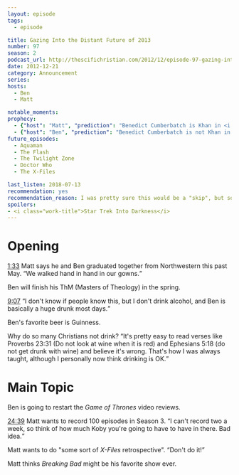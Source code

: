```yaml
---
layout: episode
tags:
  - episode

title: Gazing Into the Distant Future of 2013
number: 97
season: 2
podcast_url: http://thescifichristian.com/2012/12/episode-97-gazing-into-the-distant-future-of-2013/
date: 2012-12-21
category: Announcement
series: 
hosts:
  - Ben
  - Matt

notable_moments:
prophecy: 
  - {"host": "Matt", "prediction": "Benedict Cumberbatch is Khan in <i class='work-title'>Star Trek Into Darkness</i>", "veracity": true, "comments": ""}
  - {"host": "Ben", "prediction": "Benedict Cumberbatch is not Khan in <i class='work-title'>Star Trek Into Darkness</i>", "veracity": false, "comments": ""}
future_episodes: 
  - Aquaman
  - The Flash
  - The Twilight Zone
  - Doctor Who
  - The X-Files 

last_listen: 2018-07-13 
recommendation: yes
recommendation_reason: I was pretty sure this would be a "skip", but sometimes the best episodes are when Ben and Matt just talk about higher education, beer, and the first plans for what became the most painful series of the show. 
spoilers: 
- <i class="work-title">Star Trek Into Darkness</i>
---
```

# Opening
<div class="quote">
  <a class="timestamp tag is-medium is-rounded is-primary" href="http://thescifichristian.com/2012/12/episode-97-gazing-into-the-distant-future-of-2013/#t=00:01:33">1:33</a>
  <span class="quote-context is-size-6">Matt says he and Ben graduated together from Northwestern this past May.</span>
  <q class="ben">We walked hand in hand in our gowns.</q>
</div>

Ben will finish his ThM (Masters of Theology) in the spring.

<div class="quote">
  <a class="timestamp tag is-medium is-rounded is-primary" href="http://thescifichristian.com/2012/12/episode-97-gazing-into-the-distant-future-of-2013/#t=00:09:07">9:07</a>
  <span class="quote-context is-size-6"></span>
  <q class="matt">I don't know if people know this, but I don't drink alcohol, and Ben is basically a huge drunk most days.</q>
</div>

Ben's favorite beer is Guinness.

Why do so many Christians not drink?
<q class="archivist inline">It's pretty easy to read verses like Proverbs 23:31 (Do not look at wine when it is red) and Ephesians 5:18 (do not get drunk with wine) and believe it's wrong. That's how I was always taught, although I personally now think drinking is OK.</q>



# Main Topic
Ben is going to restart the <i class="work-title">Game of Thrones</i> video reviews.

<div class="quote">
  <a class="timestamp tag is-medium is-rounded is-primary" href="http://thescifichristian.com/2012/12/episode-97-gazing-into-the-distant-future-of-2013/#t=00:24:39">24:39</a>
  <span class="quote-context is-size-6">Matt wants to record 100 episodes in Season 3.</span>
  <q class="ben">I can't record two a week, so think of how much Koby you're going to have to have in there. Bad idea.</q>
</div>

Matt wants to do "some sort of <i class="work-title">X-Files</i> retrospective". <q class="archivist inline">Don't do it!</q>


Matt thinks <i class="work-title">Breaking Bad</i> might be his favorite show ever.